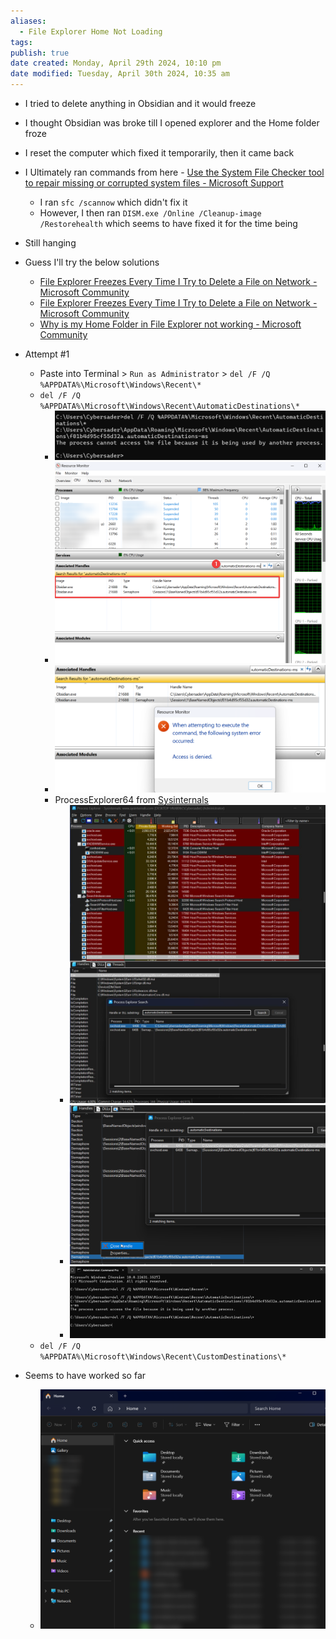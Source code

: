 ```yaml
---
aliases:
  - File Explorer Home Not Loading
tags: 
publish: true
date created: Monday, April 29th 2024, 10:10 pm
date modified: Tuesday, April 30th 2024, 10:35 am
---
```


- I tried to delete anything in Obsidian and it would freeze
- I thought Obsidian was broke till I opened explorer and the Home folder froze
- I reset the computer which fixed it temporarily, then it came back

- I Ultimately ran commands from here - [Use the System File Checker tool to repair missing or corrupted system files - Microsoft Support](https://support.microsoft.com/en-us/topic/use-the-system-file-checker-tool-to-repair-missing-or-corrupted-system-files-79aa86cb-ca52-166a-92a3-966e85d4094e) 
	- I ran `sfc /scannow` which didn't fix it
	- However, I then ran `DISM.exe /Online /Cleanup-image /Restorehealth` which seems to have fixed it for the time being
- Still hanging

- Guess I'll try the below solutions
	- [File Explorer Freezes Every Time I Try to Delete a File on Network - Microsoft Community](https://answers.microsoft.com/en-us/windows/forum/all/file-explorer-freezes-every-time-i-try-to-delete-a/95dc1a91-6a28-487a-8741-5569226e9a36) 
	- [File Explorer Freezes Every Time I Try to Delete a File on Network - Microsoft Community](https://answers.microsoft.com/en-us/windows/forum/all/file-explorer-freezes-every-time-i-try-to-delete-a/95dc1a91-6a28-487a-8741-5569226e9a36)
	- [Why is my Home Folder in File Explorer not working - Microsoft Community](https://answers.microsoft.com/en-us/windows/forum/all/why-is-my-home-folder-in-file-explorer-not-working/575a8531-1c74-4042-bff3-3ae3bce5fad4) 
- Attempt #1
	- Paste into Terminal > `Run as Administrator` > `del /F /Q %APPDATA%\Microsoft\Windows\Recent\*`
	- `del /F /Q %APPDATA%\Microsoft\Windows\Recent\AutomaticDestinations\*`
		- ![](_attachments/Obsidian%20Delete%20Hanging/IMG-20240430103554922.png)
		- ![](_attachments/Obsidian%20Delete%20Hanging/IMG-20240430103554956.png)
		- ![](_attachments/Obsidian%20Delete%20Hanging/IMG-20240430103554995.png)
		- ProcessExplorer64 from [Sysinternals](https://learn.microsoft.com/en-us/sysinternals/) 
			- ![](_attachments/Obsidian%20Delete%20Hanging/IMG-20240430103555042.png)
			- ![](_attachments/Obsidian%20Delete%20Hanging/IMG-20240430103555106.png)
			- ![](_attachments/Obsidian%20Delete%20Hanging/IMG-20240430103555159.png)
	- `del /F /Q %APPDATA%\Microsoft\Windows\Recent\CustomDestinations\*`
- Seems to have worked so far
	- ![](_attachments/Obsidian%20Delete%20Hanging/IMG-20240430103555186.png)